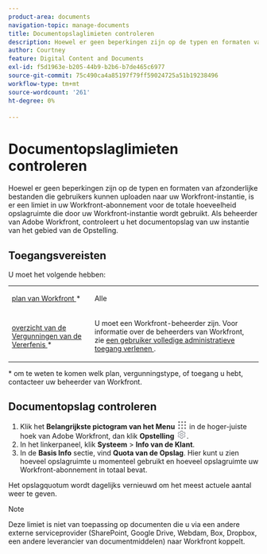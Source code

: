 ```yaml
---
product-area: documents
navigation-topic: manage-documents
title: Documentopslaglimieten controleren
description: Hoewel er geen beperkingen zijn op de typen en formaten van afzonderlijke bestanden die gebruikers kunnen uploaden naar uw Workfront-instantie, is er een limiet in uw Workfront-abonnement voor de totale hoeveelheid opslagruimte die door uw Workfront-instantie wordt gebruikt. Als beheerder van Adobe Workfront, controleert u het documentopslag van uw instantie van het gebied van de Opstelling.
author: Courtney
feature: Digital Content and Documents
exl-id: f5d1963e-b205-44b9-b2b6-b7de465c6977
source-git-commit: 75c490ca4a85197f79ff59024725a51b19238496
workflow-type: tm+mt
source-wordcount: '261'
ht-degree: 0%

---
```


# Documentopslaglimieten controleren

Hoewel er geen beperkingen zijn op de typen en formaten van afzonderlijke bestanden die gebruikers kunnen uploaden naar uw Workfront-instantie, is er een limiet in uw Workfront-abonnement voor de totale hoeveelheid opslagruimte die door uw Workfront-instantie wordt gebruikt. Als beheerder van Adobe Workfront, controleert u het documentopslag van uw instantie van het gebied van de Opstelling.

## Toegangsvereisten

U moet het volgende hebben:

<table style="table-layout:auto"> 
 <col> 
 <col> 
 <tbody> 
  <tr data-mc-conditions=""> 
   <td role="rowheader"><a href="https://www.workfront.com/plans" target="_blank"> plan van Workfront </a>*</td> 
   <td> <p>Alle</p> </td> 
  </tr> 
  <tr> 
   <td role="rowheader"><a href="../../administration-and-setup/add-users/access-levels-and-object-permissions/wf-licenses.md" class="MCXref xref"> overzicht van de Vergunningen van de Vererfenis </a>*</td> 
   <td> <p>U moet een Workfront-beheerder zijn. Voor informatie over de beheerders van Workfront, zie <a href="../../administration-and-setup/add-users/configure-and-grant-access/grant-a-user-full-administrative-access.md" class="MCXref xref"> een gebruiker volledige administratieve toegang verlenen </a>.</p> </td> 
  </tr> 
 </tbody> 
</table>

&#42; om te weten te komen welk plan, vergunningstype, of toegang u hebt, contacteer uw beheerder van Workfront.

## Documentopslag controleren

1. Klik het **Belangrijkste pictogram van het Menu** ![](assets/main-menu-icon.png) in de hoger-juiste hoek van Adobe Workfront, dan klik **Opstelling** ![](assets/gear-icon-settings.png).
1. In het linkerpaneel, klik **Systeem** > **Info van de Klant**.
1. In de **Basis Info** sectie, vind **Quota van de Opslag**. Hier kunt u zien hoeveel opslagruimte u momenteel gebruikt en hoeveel opslagruimte uw Workfront-abonnement in totaal bevat.

Het opslagquotum wordt dagelijks vernieuwd om het meest actuele aantal weer te geven.

>[!NOTE]
>
>Deze limiet is niet van toepassing op documenten die u via een andere externe serviceprovider (SharePoint, Google Drive, Webdam, Box, Dropbox, een andere leverancier van documentmiddelen) naar Workfront koppelt.
